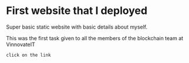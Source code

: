# First website that I deployed

Super basic static website with basic details about myself.

 This was the first task given to all the members of the blockchain team at VinnovateIT


`click on the link`
